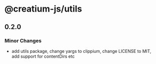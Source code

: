 # @creatium-js/utils

## 0.2.0

### Minor Changes

- add utils package, change yargs to clippium, change LICENSE to MIT, add support for contentDirs etc
